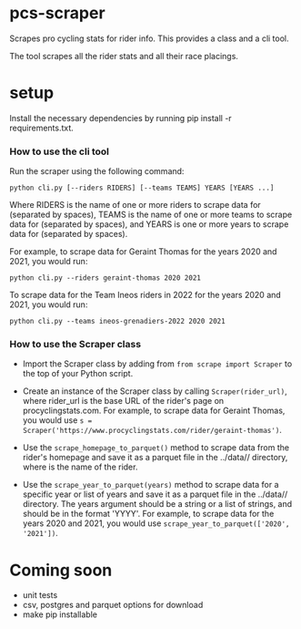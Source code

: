 # pcs-scraper
Scrapes pro cycling stats for rider info. This provides a class and a cli tool. 

The tool scrapes all the rider stats and all their race placings. 


# setup 

Install the necessary dependencies by running pip install -r requirements.txt.

### How to use the cli tool 

 Run the scraper using the following command:

 ```python cli.py [--riders RIDERS] [--teams TEAMS] YEARS [YEARS ...] ```

Where RIDERS is the name of one or more riders to scrape data for (separated by spaces), TEAMS is the name of one or more teams to scrape data for (separated by spaces), and YEARS is one or more years to scrape data for (separated by spaces).

For example, to scrape data for Geraint Thomas for the years 2020 and 2021, you would run:

 ```python cli.py --riders geraint-thomas 2020 2021 ```

To scrape data for the Team Ineos riders in 2022 for the years 2020 and 2021, you would run:

```python cli.py --teams ineos-grenadiers-2022 2020 2021```


### How to use the Scraper class

- Import the Scraper class by adding from ``from scrape import Scraper`` to the top of your Python script.
- Create an instance of the Scraper class by calling ``Scraper(rider_url)``, where rider_url is the base URL of the rider's page on procyclingstats.com. For example, to scrape data for Geraint Thomas, you would use ``s = Scraper('https://www.procyclingstats.com/rider/geraint-thomas')``.
- Use the ``scrape_homepage_to_parquet()`` method to scrape data from the rider's homepage and save it as a parquet file in the ../data/<name>/ directory, where <name> is the name of the rider.

- Use the ``scrape_year_to_parquet(years)`` method to scrape data for a specific year or list of years and save it as a parquet file in the ../data/<name>/ directory. The years argument should be a string or a list of strings, and should be in the format 'YYYY'. For example, to scrape data for the years 2020 and 2021, you would use ``scrape_year_to_parquet(['2020', '2021'])``.

# Coming soon 

* unit tests 
* csv, postgres and parquet options for download 
* make pip installable 

